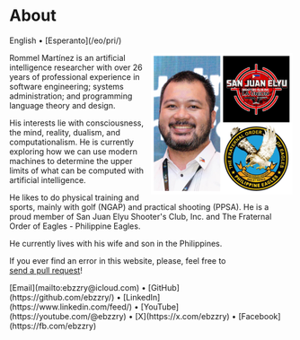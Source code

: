 About
=====

<div class="center">English • [Esperanto](/eo/pri/)</div>

<div>
<img src="/images/site/ebzzry.png" style="float: right; width: 50%; margin: 0px 0px 0px 10px">

Rommel Martínez is an artificial intelligence researcher with over 26 years of
professional experience in software engineering; systems administration; and
programming language theory and design.

His interests lie with consciousness, the mind, reality, dualism, and
computationalism. He is currently exploring how we can use modern machines to
determine the upper limits of what can be computed with artificial intelligence.

He likes to do physical training and sports, mainly with golf (NGAP) and
practical shooting (PPSA). He is a proud member of San Juan Elyu Shooter's Club,
Inc.  and The Fraternal Order of Eagles - Philippine Eagles.

He currently lives with his wife and son in the Philippines.

If you ever find an error in this website, please, feel free to [send a pull request](https://github.com/ebzzry/ebzzry.github.io)!
</div>
<div class="center">
[Email](mailto:ebzzry@icloud.com) • [GitHub](https://github.com/ebzzry/) • [LinkedIn](https://www.linkedin.com/feed/) • [YouTube](https://youtube.com/@ebzzry) • [X](https://x.com/ebzzry) • [Facebook](https://fb.com/ebzzry)<br>
</div>
